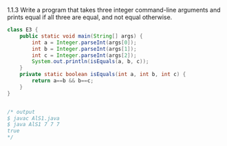 1.1.3 Write a program that takes three integer command-line arguments and 
prints equal if all three are equal, and not equal otherwise.



```java
class E3 {
	public static void main(String[] args) {
		int a = Integer.parseInt(args[0]);
		int b = Integer.parseInt(args[1]);
		int c = Integer.parseInt(args[2]);
		System.out.println(isEquals(a, b, c));
	}
	private static boolean isEquals(int a, int b, int c) {
		return a==b && b==c;
	}
}


/* output
$ javac AlS1.java
$ java AlS1 7 7 7
true
*/

```
